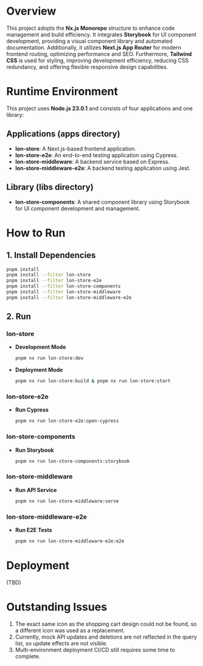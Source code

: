 # Overview

This project adopts the **Nx.js Monorepo** structure to enhance code management and build efficiency. It integrates **Storybook** for UI component development, providing a visual component library and automated documentation. Additionally, it utilizes **Next.js App Router** for modern frontend routing, optimizing performance and SEO. Furthermore, **Tailwind CSS** is used for styling, improving development efficiency, reducing CSS redundancy, and offering flexible responsive design capabilities.

# Runtime Environment

This project uses **Node.js 23.0.1** and consists of four applications and one library:

## Applications (apps directory)

- **lon-store**: A Next.js-based frontend application.
- **lon-store-e2e**: An end-to-end testing application using Cypress.
- **lon-store-middleware**: A backend service based on Express.
- **lon-store-middleware-e2e**: A backend testing application using Jest.

## Library (libs directory)

- **lon-store-components**: A shared component library using Storybook for UI component development and management.

# How to Run

## 1. Install Dependencies

```sh
pnpm install
pnpm install --filter lon-store
pnpm install --filter lon-store-e2e
pnpm install --filter lon-store-components
pnpm install --filter lon-store-middleware
pnpm install --filter lon-store-middleware-e2e
```

## 2. Run

### lon-store

- **Development Mode**

  ```sh
  pnpm nx run lon-store:dev
  ```

- **Deployment Mode**

  ```sh
  pnpm nx run lon-store:build & pnpm nx run lon-store:start
  ```

### lon-store-e2e

- **Run Cypress**

  ```sh
  pnpm nx run lon-store-e2e:open-cypress
  ```

### lon-store-components

- **Run Storybook**

  ```sh
  pnpm nx run lon-store-components:storybook
  ```

### lon-store-middleware

- **Run API Service**

  ```sh
  pnpm nx run lon-store-middleware:serve
  ```

### lon-store-middleware-e2e

- **Run E2E Tests**

  ```sh
  pnpm nx run lon-store-middleware-e2e:e2e
  ```

# Deployment

(TBD)

# Outstanding Issues

1. The exact same icon as the shopping cart design could not be found, so a different icon was used as a replacement.
2. Currently, mock API updates and deletions are not reflected in the query list, so update effects are not visible.
3. Multi-environment deployment CI/CD still requires some time to complete.
